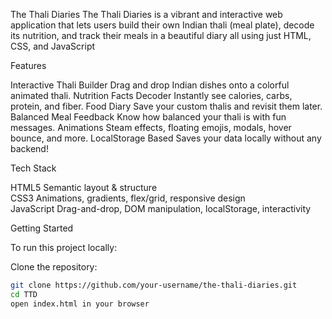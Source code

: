 The Thali Diaries
The Thali Diaries is a vibrant and interactive web application that lets users build their own Indian thali (meal plate), decode its nutrition, and track their meals in a beautiful diary all using just HTML, CSS, and JavaScript

Features

Interactive Thali Builder  Drag and drop Indian dishes onto a colorful animated thali.
Nutrition Facts Decoder Instantly see calories, carbs, protein, and fiber.
Food Diary Save your custom thalis and revisit them later.
Balanced Meal Feedback  Know how balanced your thali is with fun messages.
Animations Steam effects, floating emojis, modals, hover bounce, and more.
LocalStorage Based Saves your data locally without any backend!

 Tech Stack

HTML5 Semantic layout & structure  
CSS3 Animations, gradients, flex/grid, responsive design  
JavaScript  Drag-and-drop, DOM manipulation, localStorage, interactivity

 Getting Started

To run this project locally:

 Clone the repository:
   ```bash
   git clone https://github.com/your-username/the-thali-diaries.git
   cd TTD
open index.html in your browser 
